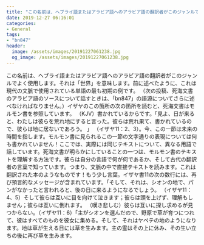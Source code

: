 ```yaml
---
title: "この名前は、ヘブライ語またはアラビア語へのアラビア語の翻訳者がこのジャンルでよく使用します。"
date: 2019-12-27 06:16:01
categories:
- General
tags:
- "bn847"
header:
  image: /assets/images/20191227061238.jpg
  og_image: /assets/images/20191227061238.jpg
---
```


この名前は、ヘブライ語またはアラビア語へのアラビア語の翻訳者がこのジャンルでよく使用します。それは「世界」を意味します。前に述べたように、これは現代の文脈で使用されている単語の最も初期の例です。 （次の投稿、死海文書のアラビア語のソースについて話すときは、「bn847」の語源についてさらに述べなければなりません。）イザヤのこの箇所の次の箇所を読むと、死海文書はモルモン書を参照しています。 （KJV）書かれているからです。「見よ、日が来ると、わたしは彼らを荒れ地にすると言った。彼らは荒れ果て、書かれているので、彼らは地に居ないであろう。 」 （イザヤ11：2、3）。今、この一節は未来の時間を指します。モルモン書に見られるこの一節の文字通りの表現については何も書かれていません！ここでは、実際には同じテキストについて、異なる用語で話しています。死海文書が明らかにしていることの一つは、モルモン書のテキストを理解する方法です。彼らは自分の言語で何が何であるか、そして古代の翻訳者の言葉で知っています。つまり、文脈の中で直接テキストを読みます。これは翻訳された本のようなものです！もう少し言葉。イザヤ書11の次の数行には、再び預言的なメッセージが含まれています。「そして、それは、シオンの地で、パンがなかったと言われると、後の日に来るようになるでしょう。 （イザヤ11：4、5）そして彼らは互いに目を向けて泣きます；彼らは頭を上げず、理解もしません；彼らは互いに倒れます。 （嘆き悲しむ）彼らは互いに探し求めるが見つからない。（イザヤ11：6）「主がシオンを選んだので、野原で草が育つにつれて、彼はすべてのものを彼女に集める。そして、それはヤペテの地のようになります。地は草が生える日には草を生みます。主の霊はその上に休み、その生い立ちの後に再び草を生みます。
